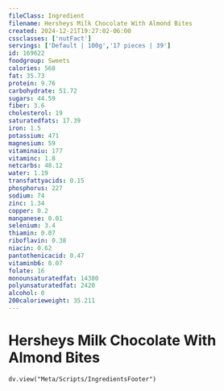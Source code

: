 ```yaml
---
fileClass: Ingredient
filename: Hersheys Milk Chocolate With Almond Bites
created: 2024-12-21T19:27:02-06:00
cssclasses: ['nutFact']
servings: ['Default | 100g','17 pieces | 39']
id: 169622
foodgroup: Sweets
calories: 568
fat: 35.73
protein: 9.76
carbohydrate: 51.72
sugars: 44.59
fiber: 3.6
cholesterol: 19
saturatedfats: 17.39
iron: 1.5
potassium: 471
magnesium: 59
vitaminaiu: 177
vitaminc: 1.8
netcarbs: 48.12
water: 1.19
transfattyacids: 0.15
phosphorus: 227
sodium: 74
zinc: 1.34
copper: 0.2
manganese: 0.01
selenium: 3.4
thiamin: 0.07
riboflavin: 0.38
niacin: 0.62
pantothenicacid: 0.47
vitaminb6: 0.07
folate: 16
monounsaturatedfat: 14380
polyunsaturatedfat: 2420
alcohol: 0
200calorieweight: 35.211
---
```


# Hersheys Milk Chocolate With Almond Bites

```dataviewjs
dv.view("Meta/Scripts/IngredientsFooter")
```